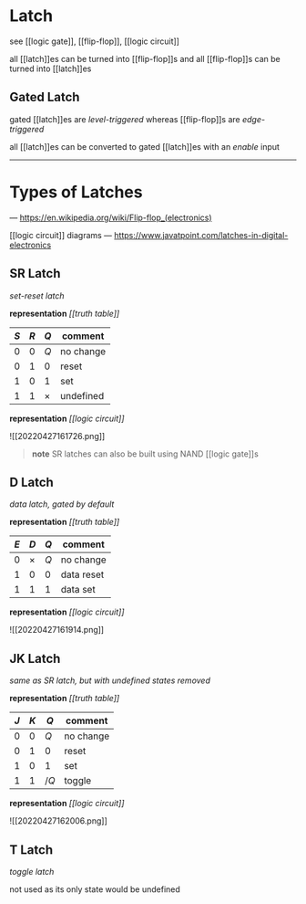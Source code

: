 # Latch

see [[logic gate]], [[flip-flop]], [[logic circuit]]

all [[latch]]es can be turned into [[flip-flop]]s and all [[flip-flop]]s can be turned into [[latch]]es

## Gated Latch

gated [[latch]]es are _level-triggered_ whereas [[flip-flop]]s are _edge-triggered_

all [[latch]]es can be converted to gated [[latch]]es with an _enable_ input

---

# Types of Latches

&mdash; <https://en.wikipedia.org/wiki/Flip-flop_(electronics)>

[[logic circuit]] diagrams &mdash; <https://www.javatpoint.com/latches-in-digital-electronics>

## SR Latch

_set-reset latch_

**representation** _[[truth table]]_

| $S$ | $R$ | $Q$      | comment   |
| --- | --- | -------- | --------- |
| 0   | 0   | $Q$      | no change |
| 0   | 1   | 0        | reset     |
| 1   | 0   | 1        | set       |
| 1   | 1   | $\times$ | undefined |

**representation** _[[logic circuit]]_

![[20220427161726.png]]

> **note** SR latches can also be built using NAND [[logic gate]]s

## D Latch

_data latch, gated by default_

**representation** _[[truth table]]_

| $E$ | $D$      | $Q$ | comment    |
| --- | -------- | --- | ---------- |
| 0   | $\times$ | $Q$ | no change  |
| 1   | 0        | 0   | data reset |
| 1   | 1        | 1   | data set   |

**representation** _[[logic circuit]]_

![[20220427161914.png]]

## JK Latch

_same as SR latch, but with undefined states removed_

**representation** _[[truth table]]_

| $J$ | $K$ | $Q$  | comment   |
| --- | --- | ---- | --------- |
| 0   | 0   | $Q$  | no change |
| 0   | 1   | 0    | reset     |
| 1   | 0   | 1    | set       |
| 1   | 1   | $/Q$ | toggle    |

**representation** _[[logic circuit]]_

![[20220427162006.png]]

## T Latch

_toggle latch_

not used as its only state would be undefined
